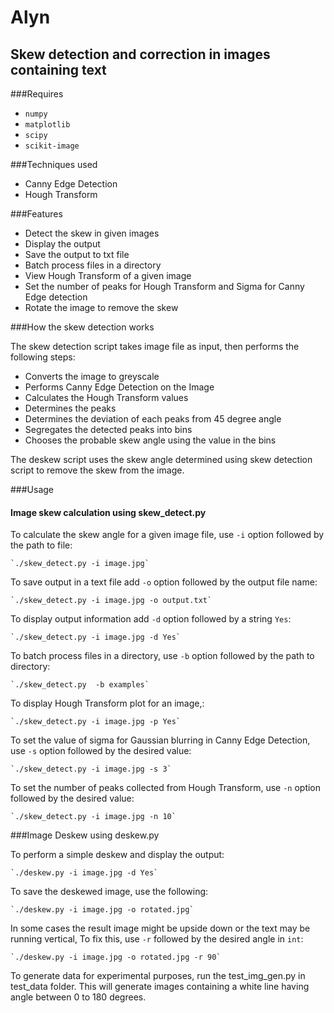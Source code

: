 # Alyn

## Skew detection and correction in images containing text

###Requires

* `numpy`
* `matplotlib`
* `scipy`
* `scikit-image`

###Techniques used

* Canny Edge Detection
* Hough Transform

###Features

* Detect the skew in given images
* Display the output 
* Save the output to txt file
* Batch process files in a directory
* View Hough Transform of a given image
* Set the number of peaks for Hough Transform and Sigma for Canny Edge detection
* Rotate the image to remove the skew

###How the skew detection works

The skew detection script takes image file as input, then performs the following steps:

* Converts the image to greyscale
* Performs Canny Edge Detection on the Image
* Calculates the Hough Transform values
* Determines the peaks
* Determines the deviation of each peaks from 45 degree angle
* Segregates the detected peaks into bins
* Chooses the probable skew angle using the value in the bins

The deskew script uses the skew angle determined using skew detection script to remove the skew from the image.

###Usage

#### Image skew calculation using skew_detect.py

To calculate the skew angle for a given image file, use `-i` option followed by the path to file:

	`./skew_detect.py -i image.jpg`

To save output in a text file add `-o` option followed by the output file name:
	
	`./skew_detect.py -i image.jpg -o output.txt`

To display output information add `-d` option followed by a string `Yes`:
	
	`./skew_detect.py -i image.jpg -d Yes`

To batch process files in a directory, use `-b` option followed by the path to directory:
	
	`./skew_detect.py  -b examples`

To display Hough Transform plot for an image,:
	
	`./skew_detect.py -i image.jpg -p Yes`

To set the value of sigma for Gaussian blurring in Canny Edge Detection,  use `-s` option followed by the desired value:
	
	`./skew_detect.py -i image.jpg -s 3`

To set the number of peaks collected from Hough Transform, use `-n` option followed by the desired value:

	`./skew_detect.py -i image.jpg -n 10`

###Image Deskew using deskew.py

To perform a simple deskew and display the output:
	
	`./deskew.py -i image.jpg -d Yes`

To save the deskewed image, use the following:

	`./deskew.py -i image.jpg -o rotated.jpg`

In some cases the result image might be upside down or the text may be running vertical, To fix this, use `-r` followed by the desired angle in `int`:
	
	`./deskew.py -i image.jpg -o rotated.jpg -r 90`

To generate data for experimental purposes, run the test_img_gen.py in test_data folder. This will generate images containing a white line having angle between 0 to 180 degrees.